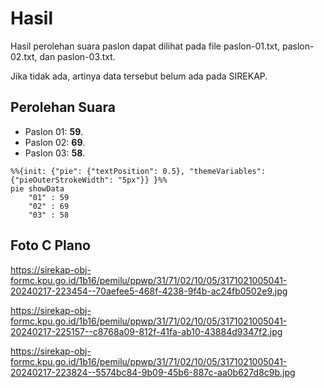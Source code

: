 # Hasil

Hasil perolehan suara paslon dapat dilihat pada file paslon-01.txt, paslon-02.txt, dan paslon-03.txt.

Jika tidak ada, artinya data tersebut belum ada pada SIREKAP.

## Perolehan Suara

 * Paslon 01: **59**.
 * Paslon 02: **69**.
 * Paslon 03: **58**.

```mermaid
%%{init: {"pie": {"textPosition": 0.5}, "themeVariables": {"pieOuterStrokeWidth": "5px"}} }%%
pie showData
    "01" : 59
    "02" : 69
    "03" : 58
```
## Foto C Plano

https://sirekap-obj-formc.kpu.go.id/1b16/pemilu/ppwp/31/71/02/10/05/3171021005041-20240217-223454--70aefee5-468f-4238-9f4b-ac24fb0502e9.jpg

https://sirekap-obj-formc.kpu.go.id/1b16/pemilu/ppwp/31/71/02/10/05/3171021005041-20240217-225157--c8768a09-812f-41fa-ab10-43884d9347f2.jpg

https://sirekap-obj-formc.kpu.go.id/1b16/pemilu/ppwp/31/71/02/10/05/3171021005041-20240217-223824--5574bc84-9b09-45b6-887c-aa0b627d8c9b.jpg
